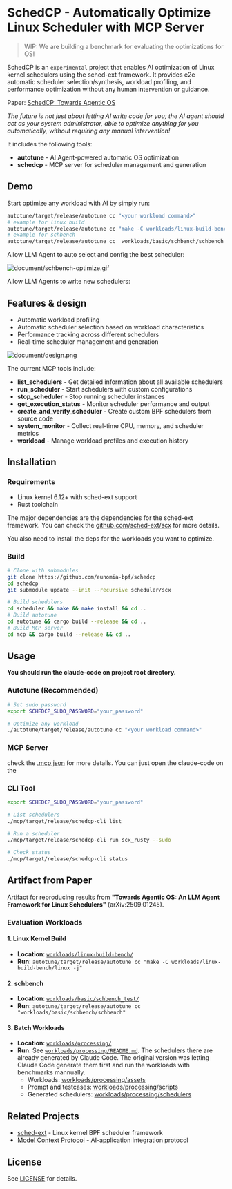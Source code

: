 # SchedCP - Automatically Optimize Linux Scheduler with MCP Server

> WIP: We are building a benchmark for evaluating the optimizations for OS!

SchedCP is an `experimental` project that enables AI optimization of Linux kernel schedulers using the sched-ext framework. It provides e2e automatic scheduler selection/synthesis, workload profiling, and performance optimization without any human intervention or guidance.

Paper: [SchedCP: Towards Agentic OS](https://arxiv.org/abs/2509.18256)

*The future is not just about letting AI write code for you; the AI agent should act as your system administrator, able to optimize anything for you automatically, without requiring any manual intervention!*

It includes the following tools:

- **autotune** - AI Agent-powered automatic OS optimization
- **schedcp** - MCP server for scheduler management and generation

## Demo

Start optimize any workload with AI by simply run:

```sh
autotune/target/release/autotune cc "<your workload command>"
# example for linux build
autotune/target/release/autotune cc "make -C workloads/linux-build-bench/linux clean -j && make -C workloads/linux-build-bench/linux -j" 
# example for schbench
autotune/target/release/autotune cc  workloads/basic/schbench/schbench
```

Allow LLM Agent to auto select and config the best scheduler:

![document/schbench-optimize.gif](https://github.com/eunomia-bpf/schedcp/blob/master/document/schbench-optimize.gif?raw=true)

Allow LLM Agents to write new schedulers:

## Features & design

- Automatic workload profiling
- Automatic scheduler selection based on workload characteristics
- Performance tracking across different schedulers
- Real-time scheduler management and generation

![document/design.png](https://github.com/eunomia-bpf/schedcp/blob/master/document/design.png?raw=true)

The current MCP tools include:

- **list_schedulers** - Get detailed information about all available schedulers
- **run_scheduler** - Start schedulers with custom configurations
- **stop_scheduler** - Stop running scheduler instances
- **get_execution_status** - Monitor scheduler performance and output
- **create_and_verify_scheduler** - Create custom BPF schedulers from source code
- **system_monitor** - Collect real-time CPU, memory, and scheduler metrics
- **workload** - Manage workload profiles and execution history

## Installation

### Requirements

- Linux kernel 6.12+ with sched-ext support  
- Rust toolchain

The major dependencies are the dependencies for the sched-ext framework. You can check the [github.com/sched-ext/scx](https://github.com/sched-ext/scx) for more details.

You also need to install the deps for the workloads you want to optimize.

### Build

```bash
# Clone with submodules
git clone https://github.com/eunomia-bpf/schedcp
cd schedcp
git submodule update --init --recursive scheduler/scx

# Build schedulers
cd scheduler && make && make install && cd ..
# Build autotune
cd autotune && cargo build --release && cd ..
# Build MCP server
cd mcp && cargo build --release && cd ..
```

## Usage

**You should run the claude-code on project root directory.**

### Autotune (Recommended)

```bash
# Set sudo password
export SCHEDCP_SUDO_PASSWORD="your_password"

# Optimize any workload
./autotune/target/release/autotune cc "<your workload command>"
```

### MCP Server

check the [.mcp.json](https://github.com/eunomia-bpf/schedcp/blob/master/.mcp.json) for more details. You can just open the claude-code on the 

### CLI Tool

```bash
export SCHEDCP_SUDO_PASSWORD="your_password"

# List schedulers
./mcp/target/release/schedcp-cli list

# Run a scheduler
./mcp/target/release/schedcp-cli run scx_rusty --sudo

# Check status
./mcp/target/release/schedcp-cli status
```

## Artifact from Paper

Artifact for reproducing results from **"Towards Agentic OS: An LLM Agent Framework for Linux Schedulers"** (arXiv:2509.01245).

### Evaluation Workloads

#### 1. **Linux Kernel Build**
- **Location**: [`workloads/linux-build-bench/`](workloads/linux-build-bench/)
- **Run**: `autotune/target/release/autotune cc "make -C workloads/linux-build-bench/linux -j"`

#### 2. **schbench**
- **Location**: [`workloads/basic/schbench_test/`](workloads/basic/schbench_test/)
- **Run**: `autotune/target/release/autotune cc "workloads/basic/schbench/schbench"`

#### 3. **Batch Workloads**
- **Location**: [`workloads/processing/`](workloads/processing/)
- **Run**: See [`workloads/processing/README.md`](workloads/processing/README.md). The schedulers there are already generated by Claude Code. The original version was letting Claude Code generate them first and run the workloads with benchmarks mannually.
    - Workloads: [workloads/processing/assets](workloads/processing/assets/)
    - Prompt and testcases: [workloads/processing/scripts](workloads/processing/scripts)
    - Generated schedulers: [workloads/processing/schedulers](workloads/processing/schedulers)

## Related Projects

- [sched-ext](https://github.com/sched-ext/scx) - Linux kernel BPF scheduler framework
- [Model Context Protocol](https://modelcontextprotocol.io/) - AI-application integration protocol

## License

See [LICENSE](https://github.com/eunomia-bpf/schedcp/blob/master/LICENSE) for details.
